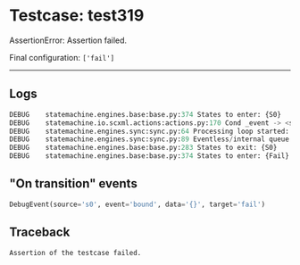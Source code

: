 # Testcase: test319

AssertionError: Assertion failed.

Final configuration: `['fail']`

---

## Logs
```py
DEBUG    statemachine.engines.base:base.py:374 States to enter: {S0}
DEBUG    statemachine.io.scxml.actions:actions.py:170 Cond _event -> <statemachine.io.scxml.actions.EventDataWrapper object at 0x7fd4c52d9550>
DEBUG    statemachine.engines.sync:sync.py:64 Processing loop started: s0
DEBUG    statemachine.engines.sync:sync.py:89 Eventless/internal queue: {transition bound from S0 to Fail}
DEBUG    statemachine.engines.base:base.py:283 States to exit: {S0}
DEBUG    statemachine.engines.base:base.py:374 States to enter: {Fail}

```

## "On transition" events
```py
DebugEvent(source='s0', event='bound', data='{}', target='fail')
```

## Traceback
```py
Assertion of the testcase failed.
```
